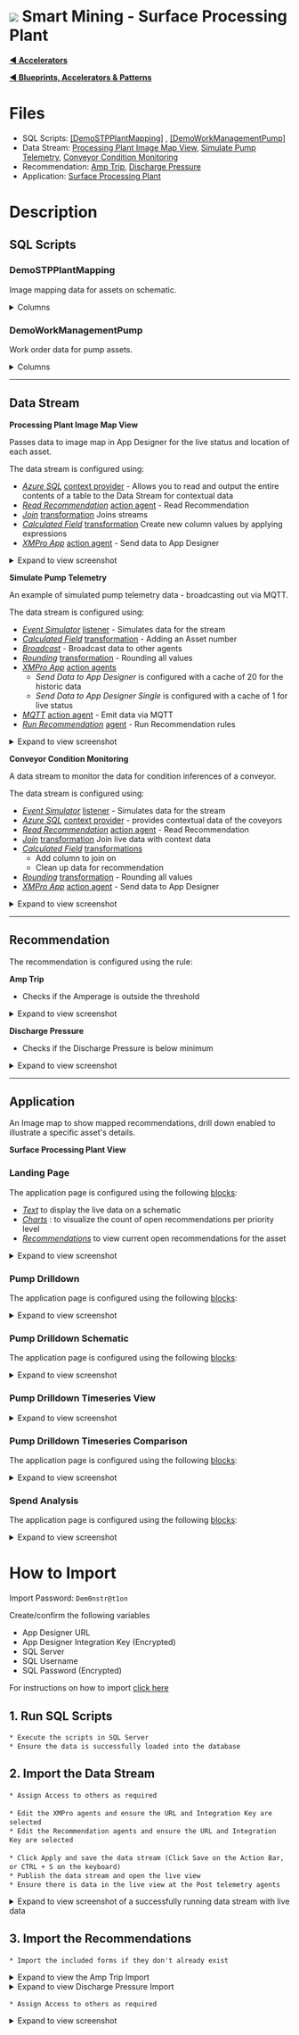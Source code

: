 # <img alternative="XMPro Logo X" width="30px" src="https://xmks.s3.amazonaws.com/2020/X-Blue.png#gh-light-mode-only"> Smart Mining - Surface Processing Plant 

[**◄ Accelerators**](https://github.com/XMPro/Blueprints-Accelerators-Patterns/tree/master/Accelerators)

[**◄ Blueprints, Accelerators & Patterns**](https://github.com/XMPro/Blueprints-Accelerators-Patterns)

# Files

* SQL Scripts: <a href="https://github.com/XMPro/Blueprints-Accelerators-Patterns/blob/mike-edit/Accelerators/Smart%20Mining%20-%20Surface%20Processing%20Plant/SQL%20Scripts/[DemoSTPPIantMapping].sql" target="_blank">[DemoSTPPIantMapping]</a> , 
<a href="https://github.com/XMPro/Blueprints-Accelerators-Patterns/blob/mike-edit/Accelerators/Smart%20Mining%20-%20Surface%20Processing%20Plant/SQL%20Scripts/[DemoWorkManagementPump].sql" target="_blank">[DemoWorkManagementPump]</a>
* Data Stream: <a href="https://github.com/XMPro/Blueprints-Accelerators-Patterns/blob/master/Accelerators/Smart%20Mining%20-%20Surface%20Processing%20Plant/Data%20Stream/Simulate%20Heat%20Exchanger%20Telemetry.xuc" target="_blank">Processing Plant Image Map View</a>, <a href="https://github.com/XMPro/Blueprints-Accelerators-Patterns/blob/master/Accelerators/Smart%20Mining%20-%20Surface%20Processing%20Plant/Data%20Stream/Simulate%20Pump%20Telemetry.xuc" target="_blank">Simulate Pump Telemetry</a>, <a href="https://github.com/XMPro/Blueprints-Accelerators-Patterns/blob/master/Accelerators/Smart%20Mining%20-%20Surface%20Processing%20Plant/Data%20Stream/Conveyor%20Condition%20Monitoring.xuc" target="_blank">Conveyor Condition Monitoring</a>
* Recommendation: <a href="https://github.com/XMPro/Blueprints-Accelerators-Patterns/blob/master/Accelerators/Smart%20Mining%20-%20Surface%20Processing%20Plant/Recommendation/Amp%20Trip.xr" target="_blank">Amp Trip</a>, <a href="https://github.com/XMPro/Blueprints-Accelerators-Patterns/blob/master/Accelerators/Smart%20Mining%20-%20Surface%20Processing%20Plant/Recommendation/Discharge%20Pressure.xr" target="_blank">Discharge Pressure</a>
* Application: <a href="https://github.com/XMPro/Blueprints-Accelerators-Patterns/blob/master/Accelerators/Smart%20Mining%20-%20Surface%20Processing%20Plant/Application/Surface%20Processing%20Plant.xapp" target="_blank">Surface Processing Plant</a>

# Description


## SQL Scripts


### DemoSTPPIantMapping

Image mapping data for assets on schematic.

<details>
<summary>Columns</summary>

```
[ID]
,[AssetNo]
,[Active]
,[X]
,[Y]
```
</details>

### DemoWorkManagementPump

Work order data for pump assets.

<details>
<summary>Columns</summary>

```
[ID] 
,[AssetNo]
,[WRNo]
,[WONo]
,[Title]
,[WOStatus]
,[Date]
```
</details>

<!-- blank line -->
----
<!-- blank line -->


## Data Stream

**Processing Plant Image Map View**

Passes data to image map in App Designer for the live status and location of each asset.

The data stream is configured using: 

* <a href="https://xmpro.gitbook.io/azure-sql/" target="_blank"><i>Azure SQL</i></a> <a href="https://documentation.xmpro.com/concepts/agent#listeners" target="_blank">context provider</a> - Allows you to read and output the entire contents of a table to the Data Stream for contextual data
* <a href="https://xmpro.gitbook.io/read-recommendation/" target="_blank"><i>Read Recommendation</i></a> <a href="https://documentation.xmpro.com/concepts/agent#action-agents" target="_blank">action agent</a> - Read Recommendation
* <a href="https://xmpro.gitbook.io/join/" target="_blank"><i>Join</i></a> <a href="https://documentation.xmpro.com/concepts/agent#transformations" target="_blank">transformation</a> Joins streams
* <a href="https://xmpro.gitbook.io/calculated-field" target="_blank"><i>Calculated Field</i></a> <a href="https://documentation.xmpro.com/concepts/agent#transformations" target="_blank">transformation</a> Create new column values by applying expressions
* <a href="https://xmpro.gitbook.io/xmpro-app/" target="_blank"><i>XMPro App</i></a> <a href="https://documentation.xmpro.com/concepts/agent#action-agents" target="_blank">action agent</a> - Send data to App Designer

<details>
  <summary markdown="span">Expand to view screenshot</summary>

![Configured Data Stream](Images/DataStream_01.png)
</details>



**Simulate Pump Telemetry**

An example of simulated pump telemetry data - broadcasting out via MQTT.

The data stream is configured using:

* <a href="https://xmpro.gitbook.io/event-simulator/" target="_blank"><i>Event Simulator</i></a> <a href="https://documentation.xmpro.com/concepts/agent#listeners" target="_blank">listener</a> - Simulates data for the stream
* <a href="https://xmpro.gitbook.io/calculated-field/" target="_blank"><i>Calculated Field</i></a> <a href="https://documentation.xmpro.com/concepts/agent#transformations" target="_blank">transformation</a> - Adding an Asset number
* <a href="https://xmpro.gitbook.io/broadcast/" target="_blank"><i>Broadcast</i></a> - Broadcast data to other agents
* <a href="https://xmpro.gitbook.io/rounding/" target="_blank"><i>Rounding</i></a> <a href="https://documentation.xmpro.com/concepts/agent#transformations" target="_blank">transformation</a> - Rounding all values
* <a href="https://xmpro.gitbook.io/xmpro-app/" target="_blank"><i>XMPro App</i></a> <a href="https://documentation.xmpro.com/concepts/agent#action-agents" target="_blank">action agents</a>
  * *Send Data to App Designer* is configured with a cache of 20 for the historic data
  * *Send Data to App Designer Single* is configured with a cache of 1 for live status
* <a href="https://xmpro.gitbook.io/mqtt/" target="_blank"><i>MQTT</i></a> <a href="https://documentation.xmpro.com/concepts/agent#action-agents" target="_blank">action agent</a> - Emit data via MQTT
* <a href="https://xmpro.gitbook.io/run-recommendation/" target="_blank"><i>Run Recommendation</i></a> <a href="https://documentation.xmpro.com/concepts/agent#recommendations" target="_blank">agent</a> - Run Recommendation rules

<details>
  <summary markdown="span">Expand to view screenshot</summary>

![Configured Data Stream](Images/DataStream_02.png)
</details>



**Conveyor Condition Monitoring**

A data stream to monitor the data for condition inferences of a conveyor.

The data stream is configured using: 

* <a href="https://xmpro.gitbook.io/event-simulator/" target="_blank"><i>Event Simulator</i></a> <a href="https://documentation.xmpro.com/concepts/agent#listeners" target="_blank">listener</a> - Simulates data for the stream
* <a href="https://xmpro.gitbook.io/azure-sql/" target="_blank"><i>Azure SQL</i></a> <a href="https://documentation.xmpro.com/concepts/agent#listeners" target="_blank">context provider</a> - provides contextual data of the coveyors
* <a href="https://xmpro.gitbook.io/read-recommendation/" target="_blank"><i>Read Recommendation</i></a> <a href="https://documentation.xmpro.com/concepts/agent#action-agents" target="_blank">action agent</a> - Read Recommendation
* <a href="https://xmpro.gitbook.io/join/" target="_blank"><i>Join</i></a> <a href="https://documentation.xmpro.com/concepts/agent#transformations" target="_blank">transformation</a> Join live data with context data
* <a href="https://xmpro.gitbook.io/calculated-field" target="_blank"><i>Calculated Field</i></a> <a href="https://documentation.xmpro.com/concepts/agent#transformations" target="_blank">transformations</a> 
  * Add column to join on
  * Clean up data for recommendation
* <a href="https://xmpro.gitbook.io/rounding/" target="_blank"><i>Rounding</i></a> <a href="https://documentation.xmpro.com/concepts/agent#transformations" target="_blank">transformation</a> - Rounding all values
* <a href="https://xmpro.gitbook.io/xmpro-app/" target="_blank"><i>XMPro App</i></a> <a href="https://documentation.xmpro.com/concepts/agent#action-agents" target="_blank">action agent</a> - Send data to App Designer

<details>
  <summary markdown="span">Expand to view screenshot</summary>

![Configured Data Stream](Images/DataStream_03.png)
</details>

<!-- blank line -->
----
<!-- blank line -->


## Recommendation

The recommendation is configured using the rule: 

**Amp Trip**
+ Checks if the Amperage is outside the threshold

<details>
<summary markdown="span">Expand to view screenshot</summary>

![Recommendation_01](Images/Recommendation_01.png)
</details>

**Discharge Pressure**
+ Checks if the Discharge Pressure is below minimum

<details>
<summary markdown="span">Expand to view screenshot</summary>

![Recommendation_02](Images/Recommendation_02.png)
</details>

<!-- blank line -->
----
<!-- blank line -->

## Application
An Image map to show mapped recommendations, drill down enabled to illustrate a specific asset's details.

**Surface Processing Plant View**

### Landing Page

The application page is configured using the following <a href="https://documentation.xmpro.com/concepts/application/block" target="_blank">blocks</a>:

* <a href="https://documentation.xmpro.com/blocks-toolbox/basic/text" target="_blank"><i>Text</i></a> to display the live data on a schematic
* <a href="https://documentation.xmpro.com/blocks-toolbox/visualizations/chart"><i>Charts</i></a> :  to visualize the count of open recommendations per priority level
* <a href="https://documentation.xmpro.com/blocks-toolbox/recommendations/recommendations" target="_blank"><i>Recommendations</i></a> to view current open recommendations for the asset

<details>
	<summary markdown="span">Expand to view screenshot</summary>

![Application_01](Images/Application_01.png)
</details>


### Pump Drilldown

The application page is configured using the following <a href="https://documentation.xmpro.com/concepts/application/block" target="_blank">blocks</a>:

<details>
	<summary markdown="span">Expand to view screenshot</summary>

![Application_02](Images/Application_02.png)
</details>

### Pump Drilldown Schematic

The application page is configured using the following <a href="https://documentation.xmpro.com/concepts/application/block" target="_blank">blocks</a>:


<details>
	<summary markdown="span">Expand to view screenshot</summary>

![Application_03](Images/Application_03.png)
</details>

### Pump Drilldown Timeseries View

<details>
	<summary markdown="span">Expand to view screenshot</summary>

![Application_04](Images/Application_04.png)
</details>


### Pump Drilldown Timeseries Comparison

The application page is configured using the following <a href="https://documentation.xmpro.com/concepts/application/block" target="_blank">blocks</a>:


<details>
	<summary markdown="span">Expand to view screenshot</summary>

![Application_05](Images/Application_05.png)
</details>

### Spend Analysis

The application page is configured using the following <a href="https://documentation.xmpro.com/concepts/application/block" target="_blank">blocks</a>:

<details>
	<summary markdown="span">Expand to view screenshot</summary>

![Application_06](Images/Application_06.png)
</details>


# How to Import
Import Password: `Dem0nstr@t1on`

Create/confirm the following variables
  * App Designer URL
  * App Designer Integration Key (Encrypted)
  * SQL Server
  * SQL Username
  * SQL Password (Encrypted)

For instructions on how to import <a href="https://documentation.xmpro.com/how-tos/import-export-and-clone#importing">click here</a>

## 1. Run SQL Scripts

	* Execute the scripts in SQL Server
  	* Ensure the data is successfully loaded into the database

## 2. Import the Data Stream

    * Assign Access to others as required
	
	* Edit the XMPro agents and ensure the URL and Integration Key are selected
	* Edit the Recommendation agents and ensure the URL and Integration Key are selected

	* Click Apply and save the data stream (Click Save on the Action Bar, or CTRL + S on the keyboard)
	* Publish the data stream and open the live view
	* Ensure there is data in the live view at the Post telemetry agents

<details>
  <summary markdown="span">Expand to view screenshot of a successfully running data stream with live data</summary>

![Running Data Stream](Images/DataStream_Running.png) 
</details>

## 3. Import the Recommendations

    * Import the included forms if they don't already exist

<details>
  <summary markdown="span">Expand to view the Amp Trip Import</summary>

![RecommendationImport_01](Images/AmpTripImport.png) 

</details>


<details>
  <summary markdown="span">Expand to view Discharge Pressure Import</summary>

![RecommendationImport_02](Images/DischargePressureImport.png) 

</details>

    * Assign Access to others as required

<details>
  <summary markdown="span">Expand to view screenshot</summary>

![Recommendation Access](Images/Recommendation_Access.png) 

</details>